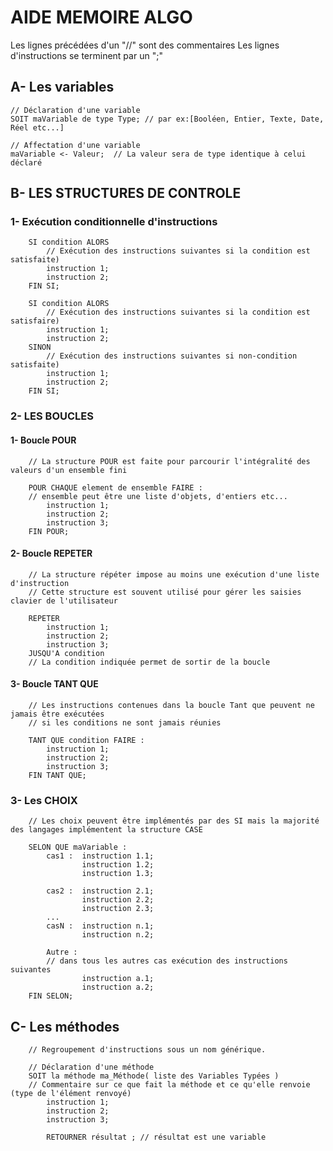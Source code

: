 # AIDE MEMOIRE ALGO

Les lignes précédées d'un "//" sont des commentaires
Les lignes d'instructions se terminent par un ";"

## A- Les variables

    // Déclaration d'une variable
    SOIT maVariable de type Type; // par ex:[Booléen, Entier, Texte, Date, Réel etc...]

    // Affectation d'une variable
    maVariable <- Valeur;  // La valeur sera de type identique à celui déclaré


## B- LES STRUCTURES DE CONTROLE

### 1- Exécution conditionnelle d'instructions

		SI condition ALORS
			// Exécution des instructions suivantes si la condition est satisfaite)
			instruction 1;
			instruction 2;
		FIN SI;

		SI condition ALORS
			// Exécution des instructions suivantes si la condition est satisfaire) 
			instruction 1;
			instruction 2;
		SINON
			// Exécution des instructions suivantes si non-condition satisfaite)
			instruction 1;
			instruction 2;
		FIN SI;

### 2- LES BOUCLES
	
#### 1- Boucle POUR
		
		// La structure POUR est faite pour parcourir l'intégralité des valeurs d'un ensemble fini
		
		POUR CHAQUE element de ensemble FAIRE :
		// ensemble peut être une liste d'objets, d'entiers etc...
			instruction 1;
			instruction 2;
			instruction 3;
		FIN POUR;
		
#### 2- Boucle REPETER
		
		// La structure répéter impose au moins une exécution d'une liste d'instruction
		// Cette structure est souvent utilisé pour gérer les saisies clavier de l'utilisateur
	
		REPETER
			instruction 1;
			instruction 2;
			instruction 3;
		JUSQU'A condition 
		// La condition indiquée permet de sortir de la boucle
		
#### 3- Boucle TANT QUE
		
		// Les instructions contenues dans la boucle Tant que peuvent ne jamais être exécutées
		// si les conditions ne sont jamais réunies
		
		TANT QUE condition FAIRE :
			instruction 1;
			instruction 2;
			instruction 3;
		FIN TANT QUE;
			
### 3- Les CHOIX
	
		// Les choix peuvent être implémentés par des SI mais la majorité des langages implémentent la structure CASE
		
		SELON QUE maVariable :
			cas1 : 	instruction 1.1;
					instruction 1.2;
					instruction 1.3;
					
			cas2 :  instruction 2.1;
					instruction 2.2;
					instruction 2.3;
			...
			casN :  instruction n.1;
					instruction n.2;
			
			Autre : 
			// dans tous les autres cas exécution des instructions suivantes
					instruction a.1;
					instruction a.2;
		FIN SELON;

## C- Les méthodes

		// Regroupement d'instructions sous un nom générique.
		
		// Déclaration d'une méthode
		SOIT la méthode ma_Méthode( liste des Variables Typées )
		// Commentaire sur ce que fait la méthode et ce qu'elle renvoie (type de l'élément renvoyé)
			instruction 1;
			instruction 2;
			instruction 3;
			
			RETOURNER résultat ; // résultat est une variable

